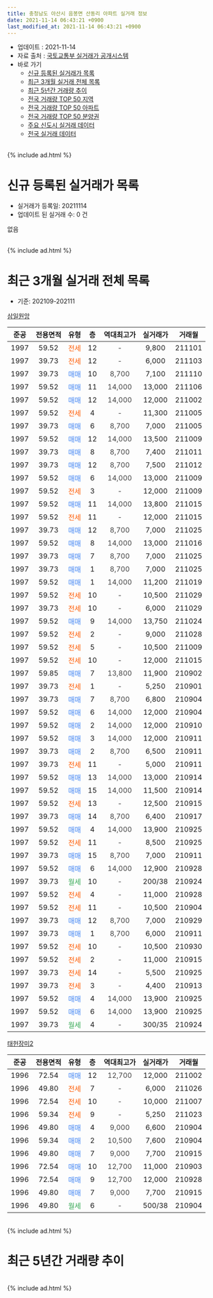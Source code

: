 ```yaml
---
title: 충청남도 아산시 음봉면 산동리 아파트 실거래 정보
date: 2021-11-14 06:43:21 +0900
last_modified_at: 2021-11-14 06:43:21 +0900
---
```


* 업데이트 : 2021-11-14
* 자료 출처 : [국토교통부 실거래가 공개시스템](http://rt.molit.go.kr)
* 바로 가기
    * [신규 등록된 실거래가 목록](#신규-등록된-실거래가-목록)
    * [최근 3개월 실거래 전체 목록](#최근-3개월-실거래-전체-목록)
    * [최근 5년간 거래량 추이](#최근-5년간-거래량-추이)
    * [전국 거래량 TOP 50 지역](https://inasie.github.io/apt-trade-info/최근-3개월-전국에서-가장-거래가-많이-발생한-지역)
    * [전국 거래량 TOP 50 아파트](https://inasie.github.io/apt-trade-info/최근-3개월-전국에서-가장-거래가-많이-발생한-아파트)
    * [전국 거래량 TOP 50 분양권](https://inasie.github.io/apt-trade-info/최근-3개월-전국에서-가장-거래가-많이-발생한-분양권)
    * [주요 신도시 실거래 데이터](https://inasie.github.io/apt-trade-info/주요-신도시)
    * [전국 실거래 데이터](https://inasie.github.io/apt-trade-info/전국)
<br>
{% include ad.html %}
<br>

# 신규 등록된 실거래가 목록
* 실거래가 등록일: 20211114
* 업데이트 된 실거래 수: 0 건

없음

<br>
{% include ad.html %}
<br>

# 최근 3개월 실거래 전체 목록
* 기준: 202109-202111


[삼일원앙](https://search.naver.com/search.naver?query=%EC%B6%A9%EC%B2%AD%EB%82%A8%EB%8F%84+%EC%95%84%EC%82%B0%EC%8B%9C+%EC%9D%8C%EB%B4%89%EB%A9%B4+%EC%82%B0%EB%8F%99%EB%A6%AC+%EC%82%BC%EC%9D%BC%EC%9B%90%EC%95%99)

|준공|전용면적|유형|층|역대최고가|실거래가|거래월|
|:---:|:---:|:---:|:---:|:---:|:---:|:---:|
|1997|59.52|<span style="color:#ff5a00">전세</span>|12|<span style="color:#444444">-</span>|9,800|211101|
|1997|39.73|<span style="color:#ff5a00">전세</span>|12|<span style="color:#444444">-</span>|6,000|211103|
|1997|39.73|<span style="color:#4285f3">매매</span>|10|<span style="color:#444444">8,700</span>|7,100|211110|
|1997|59.52|<span style="color:#4285f3">매매</span>|11|<span style="color:#444444">14,000</span>|13,000|211106|
|1997|59.52|<span style="color:#4285f3">매매</span>|12|<span style="color:#444444">14,000</span>|12,000|211002|
|1997|59.52|<span style="color:#ff5a00">전세</span>|4|<span style="color:#444444">-</span>|11,300|211005|
|1997|39.73|<span style="color:#4285f3">매매</span>|6|<span style="color:#444444">8,700</span>|7,000|211005|
|1997|59.52|<span style="color:#4285f3">매매</span>|12|<span style="color:#444444">14,000</span>|13,500|211009|
|1997|39.73|<span style="color:#4285f3">매매</span>|8|<span style="color:#444444">8,700</span>|7,400|211011|
|1997|39.73|<span style="color:#4285f3">매매</span>|12|<span style="color:#444444">8,700</span>|7,500|211012|
|1997|59.52|<span style="color:#4285f3">매매</span>|6|<span style="color:#444444">14,000</span>|13,000|211009|
|1997|59.52|<span style="color:#ff5a00">전세</span>|3|<span style="color:#444444">-</span>|12,000|211009|
|1997|59.52|<span style="color:#4285f3">매매</span>|11|<span style="color:#444444">14,000</span>|13,800|211015|
|1997|59.52|<span style="color:#ff5a00">전세</span>|11|<span style="color:#444444">-</span>|12,000|211015|
|1997|39.73|<span style="color:#4285f3">매매</span>|12|<span style="color:#444444">8,700</span>|7,000|211025|
|1997|59.52|<span style="color:#4285f3">매매</span>|8|<span style="color:#444444">14,000</span>|13,000|211016|
|1997|39.73|<span style="color:#4285f3">매매</span>|7|<span style="color:#444444">8,700</span>|7,000|211025|
|1997|39.73|<span style="color:#4285f3">매매</span>|1|<span style="color:#444444">8,700</span>|7,000|211025|
|1997|59.52|<span style="color:#4285f3">매매</span>|1|<span style="color:#444444">14,000</span>|11,200|211019|
|1997|59.52|<span style="color:#ff5a00">전세</span>|10|<span style="color:#444444">-</span>|10,500|211029|
|1997|39.73|<span style="color:#ff5a00">전세</span>|10|<span style="color:#444444">-</span>|6,000|211029|
|1997|59.52|<span style="color:#4285f3">매매</span>|9|<span style="color:#444444">14,000</span>|13,750|211024|
|1997|59.52|<span style="color:#ff5a00">전세</span>|2|<span style="color:#444444">-</span>|9,000|211028|
|1997|59.52|<span style="color:#ff5a00">전세</span>|5|<span style="color:#444444">-</span>|10,500|211009|
|1997|59.52|<span style="color:#ff5a00">전세</span>|10|<span style="color:#444444">-</span>|12,000|211015|
|1997|59.85|<span style="color:#4285f3">매매</span>|7|<span style="color:#444444">13,800</span>|11,900|210902|
|1997|39.73|<span style="color:#ff5a00">전세</span>|1|<span style="color:#444444">-</span>|5,250|210901|
|1997|39.73|<span style="color:#4285f3">매매</span>|7|<span style="color:#444444">8,700</span>|6,800|210904|
|1997|59.52|<span style="color:#4285f3">매매</span>|6|<span style="color:#444444">14,000</span>|12,000|210904|
|1997|59.52|<span style="color:#4285f3">매매</span>|2|<span style="color:#444444">14,000</span>|12,000|210910|
|1997|59.52|<span style="color:#4285f3">매매</span>|3|<span style="color:#444444">14,000</span>|12,000|210911|
|1997|39.73|<span style="color:#4285f3">매매</span>|2|<span style="color:#444444">8,700</span>|6,500|210911|
|1997|39.73|<span style="color:#ff5a00">전세</span>|11|<span style="color:#444444">-</span>|5,000|210911|
|1997|59.52|<span style="color:#4285f3">매매</span>|13|<span style="color:#444444">14,000</span>|13,000|210914|
|1997|59.52|<span style="color:#4285f3">매매</span>|15|<span style="color:#444444">14,000</span>|11,500|210914|
|1997|59.52|<span style="color:#ff5a00">전세</span>|13|<span style="color:#444444">-</span>|12,500|210915|
|1997|39.73|<span style="color:#4285f3">매매</span>|14|<span style="color:#444444">8,700</span>|6,400|210917|
|1997|59.52|<span style="color:#4285f3">매매</span>|4|<span style="color:#444444">14,000</span>|13,900|210925|
|1997|59.52|<span style="color:#ff5a00">전세</span>|11|<span style="color:#444444">-</span>|8,500|210925|
|1997|39.73|<span style="color:#4285f3">매매</span>|15|<span style="color:#444444">8,700</span>|7,000|210911|
|1997|59.52|<span style="color:#4285f3">매매</span>|6|<span style="color:#444444">14,000</span>|12,900|210928|
|1997|39.73|<span style="color:#34a853">월세</span>|10|<span style="color:#444444">-</span>|200/38|210924|
|1997|59.52|<span style="color:#ff5a00">전세</span>|4|<span style="color:#444444">-</span>|11,000|210928|
|1997|59.52|<span style="color:#ff5a00">전세</span>|11|<span style="color:#444444">-</span>|10,500|210904|
|1997|39.73|<span style="color:#4285f3">매매</span>|12|<span style="color:#444444">8,700</span>|7,000|210929|
|1997|39.73|<span style="color:#4285f3">매매</span>|1|<span style="color:#444444">8,700</span>|6,000|210911|
|1997|59.52|<span style="color:#ff5a00">전세</span>|10|<span style="color:#444444">-</span>|10,500|210930|
|1997|59.52|<span style="color:#ff5a00">전세</span>|2|<span style="color:#444444">-</span>|11,000|210915|
|1997|39.73|<span style="color:#ff5a00">전세</span>|14|<span style="color:#444444">-</span>|5,500|210925|
|1997|39.73|<span style="color:#ff5a00">전세</span>|3|<span style="color:#444444">-</span>|4,400|210913|
|1997|59.52|<span style="color:#4285f3">매매</span>|4|<span style="color:#444444">14,000</span>|13,900|210925|
|1997|59.52|<span style="color:#4285f3">매매</span>|6|<span style="color:#444444">14,000</span>|13,900|210925|
|1997|39.73|<span style="color:#34a853">월세</span>|4|<span style="color:#444444">-</span>|300/35|210924|


<script async src="//pagead2.googlesyndication.com/pagead/js/adsbygoogle.js"></script>
<!-- 기본 -->
<ins class="adsbygoogle"
     style="display:block"
     data-ad-client="ca-pub-2446590836940007"
     data-ad-slot="1659523306"
     data-ad-format="auto"
     data-full-width-responsive="true"></ins>
<script>
(adsbygoogle = window.adsbygoogle || []).push({});
</script>


[태헌장미2](https://search.naver.com/search.naver?query=%EC%B6%A9%EC%B2%AD%EB%82%A8%EB%8F%84+%EC%95%84%EC%82%B0%EC%8B%9C+%EC%9D%8C%EB%B4%89%EB%A9%B4+%EC%82%B0%EB%8F%99%EB%A6%AC+%ED%83%9C%ED%97%8C%EC%9E%A5%EB%AF%B82)

|준공|전용면적|유형|층|역대최고가|실거래가|거래월|
|:---:|:---:|:---:|:---:|:---:|:---:|:---:|
|1996|72.54|<span style="color:#4285f3">매매</span>|12|<span style="color:#444444">12,700</span>|12,000|211002|
|1996|49.80|<span style="color:#ff5a00">전세</span>|7|<span style="color:#444444">-</span>|6,000|211026|
|1996|72.54|<span style="color:#ff5a00">전세</span>|10|<span style="color:#444444">-</span>|10,000|211007|
|1996|59.34|<span style="color:#ff5a00">전세</span>|9|<span style="color:#444444">-</span>|5,250|211023|
|1996|49.80|<span style="color:#4285f3">매매</span>|4|<span style="color:#444444">9,000</span>|6,600|210904|
|1996|59.34|<span style="color:#4285f3">매매</span>|2|<span style="color:#444444">10,500</span>|7,600|210904|
|1996|49.80|<span style="color:#4285f3">매매</span>|7|<span style="color:#444444">9,000</span>|7,700|210915|
|1996|72.54|<span style="color:#4285f3">매매</span>|10|<span style="color:#444444">12,700</span>|11,000|210903|
|1996|72.54|<span style="color:#4285f3">매매</span>|9|<span style="color:#444444">12,700</span>|12,000|210928|
|1996|49.80|<span style="color:#4285f3">매매</span>|7|<span style="color:#444444">9,000</span>|7,700|210915|
|1996|49.80|<span style="color:#34a853">월세</span>|6|<span style="color:#444444">-</span>|500/38|210904|


<br>
{% include ad.html %}
<br>

# 최근 5년간 거래량 추이


<div style="width:100%;">
    <canvas id="deal_progress" height="200"></canvas>
</div>

<script>
new Chart(document.getElementById("deal_progress"), {
    type: 'line',
    data: {
        labels: ['201611','201612','201701','201702','201703','201704','201705','201706','201707','201708','201709','201710','201711','201712','201801','201802','201803','201804','201805','201806','201807','201808','201809','201810','201811','201812','201901','201902','201903','201904','201905','201906','201907','201908','201909','201910','201911','201912','202001','202002','202003','202004','202005','202006','202007','202008','202009','202010','202011','202012','202101','202102','202103','202104','202105','202106','202107','202108','202109','202110','202111'],
        datasets: [{
            label: '매매',
            pointRadius: 1,
            data: [8, 13, 5, 7, 12, 11, 9, 35, 29, 8, 7, 6, 11, 9, 7, 9, 14, 8, 4, 4, 6, 8, 4, 3, 14, 3, 8, 10, 6, 6, 10, 13, 12, 10, 9, 21, 16, 31, 15, 5, 11, 15, 15, 10, 19, 6, 13, 21, 10, 23, 19, 11, 28, 63, 57, 48, 29, 31, 22, 14, 2],
            borderColor: "rgba(255, 201, 14, 1)",
            backgroundColor: "rgba(255, 201, 14, 0.5)",
            fill: false,
            lineTension: 0
        },{
            label: '전월세',
            pointRadius: 1,
            data: [6, 7, 11, 13, 8, 8, 9, 9, 9, 15, 9, 3, 5, 7, 6, 6, 10, 6, 6, 8, 5, 7, 4, 8, 9, 6, 12, 12, 7, 8, 11, 10, 12, 22, 12, 11, 11, 18, 13, 12, 8, 14, 15, 5, 11, 8, 11, 11, 10, 5, 6, 3, 19, 12, 21, 14, 23, 14, 13, 11, 2],
            borderColor: "rgba(0, 141, 185, 1)",
            backgroundColor: "rgba(0, 141, 185, 0.5)",
            fill: false,
            lineTension: 0
        }
        ]
    },
    options: {
        responsive: true,
        title: {
            display: false
        },
        tooltips: {
            mode: 'index',
            intersect: false
        },
        hover: {
            mode: 'nearest',
            intersect: true
        },
        scales: {
            xAxes: [{
                display: true,
                scaleLabel: {
                    display: true,
                    labelString: '년/월'
                }
            }],
            yAxes: [{
                display: true,
                ticks: {
                    suggestedMin: 0,
                },
                scaleLabel: {
                    display: true,
                    labelString: '실거래 수'
                }
            }]
        }
    }
});

</script>


<br>
{% include ad.html %}
<br>

